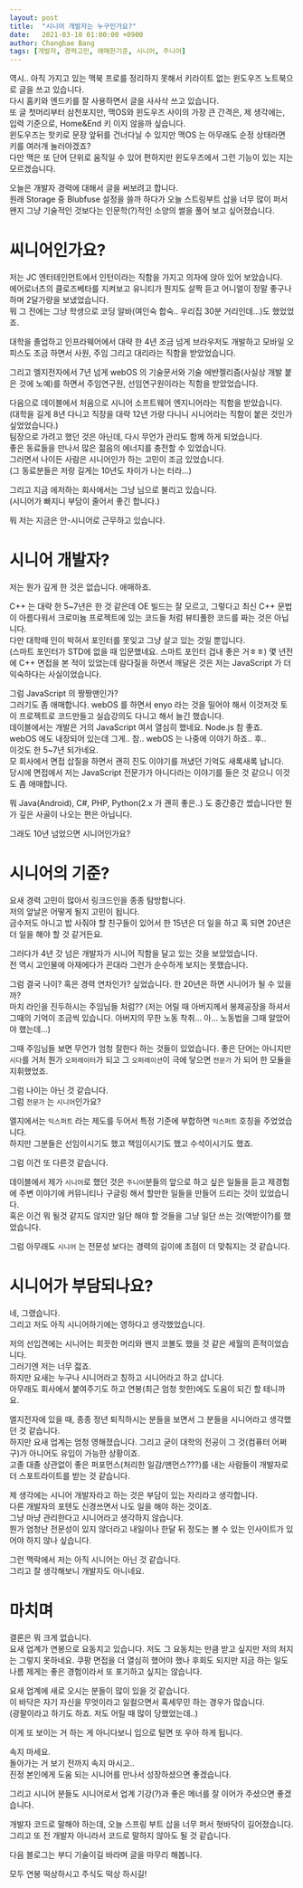 ```yaml
---
layout: post
title:  "시니어 개발자는 누구인가요?"
date:   2021-03-10 01:00:00 +0900
author: Changbae Bang
tags: [개발자, 경력고민, 애매한기준, 시니어, 주니어]
---
```


역시.. 아직 가지고 있는 맥북 프로를 정리하지 못해서 키라이트 없는 윈도우즈 노트북으로 글을 쓰고 있습니다.  
다시 홈키와 엔드키를 잘 사용하면서 글을 사사삭 쓰고 있습니다.  
또 글 첫머리부터 삼천포지만, 맥OS와 윈도우즈 사이의 가장 큰 간격은, 제 생각에는, 입력 기준으로, Home&End 키 이지 않을까 싶습니다.  
윈도우즈는 핫키로 문장 앞뒤를 건너다닐 수 있지만 맥OS 는 아무래도 순정 상태라면 키를 여러개 눌러야겠죠?  
다만 맥은 또 단어 단위로 움직일 수 있어 편하지만 윈도우즈에서 그런 기능이 있는 지는 모르겠습니다.  

오늘은 개발자 경력에 대해서 글을 써보려고 합니다.  
원래 Storage 중 Blubfuse 설정을 쓸까 하다가 오늘 스트링부트 삽을 너무 많이 퍼서 왠지 그냥 기술적인 것보다는 인문학(?)적인 소양의 썰을 풀어 보고 싶어졌습니다.  

# 씨니어인가요?
저는 JC 엔터테인먼트에서 인턴이라는 직함을 가지고 의자에 앉아 있어 보았습니다.  
에어로너츠의 클로즈베타를 지켜보고 유니티가 뭔지도 살짝 듣고 어니얼이 정말 좋구나 하며 2달가량을 보냈었습니다.  
뭐 그 전에는 그냥 학생으로 코딩 알바(여인숙 합숙.. 우리집 30분 거리인데...)도 했었었죠.  

대학을 졸업하고 인프라웨어에서 대략 한 4년 조금 넘게 브라우저도 개발하고 모바일 오피스도 조금 하면서 사원, 주임 그리고 대리라는 직함을 받았었습니다.  

그리고 엘지전자에서 7년 넘게 webOS 의 기술문서와 기술 에반젤리즘(사실상 개발 붙은 것에 노예)를 하면서 주임연구원, 선임연구원이라는 직함을 받았었습니다.  

다음으로 데이블에서 처음으로 시니어 소프트웨어 엔지니어라는 직함을 받았습니다.  
(대학을 길게 8년 다니고 직장을 대략 12년 가량 다니니 시니어라는 직함이 붙은 것인가 싶었었습니다.)  
팀장으로 가려고 했던 것은 아닌데, 다시 무언가 관리도 함께 하게 되었습니다.  
좋은 동료들을 만나서 많은 젊음의 에너지를 충전할 수 있었습니다.  
그러면서 나이든 사람은 시니어인가 하는 고민이 조금 있었습니다.  
(그 동료분들은 저랑 길게는 10년도 차이가 나는 터라...)

그리고 지금 에저하는 회사에서는 그냥 님으로 불리고 있습니다.  
(시니어가 빠지니 부담이 줄어서 좋긴 합니다.)

뭐 저는 지금은 안-시니어로 근무하고 있습니다.

# 시니어 개발자?
저는 뭔가 깊게 한 것은 없습니다. 애매하죠.  

C++ 는 대략 한 5~7년은 한 것 같은데 OE 빌드는 잘 모르고, 그렇다고 최신 C++ 문법이 아름다워서 크로미늄 프로젝트에 있는 코드들 처럼 뷰티풀한 코드를 짜는 것은 아닙니다.  
다만 대학때 인이 박혀서 포인터를 못잊고 그냥 살고 있는 것일 뿐입니다.  
(스마트 포인터가 STD에 없을 때 입문했네요. 스마트 포인터 겁내 좋은 거ㅎㅎ)
몇 년전에 C++ 면접을 본 적이 있었는데 람다질을 하면서 깨달은 것은 저는 JavaScript 가 더 익숙하다는 사실이었습니다.  

그럼 JavaScript 의 짱짱맨인가?  
그러기도 좀 애매합니다. webOS 를 하면서 enyo 라는 것을 밀어야 해서 이것저것 토이 프로젝트로 코드만들고 실습강의도 다니고 해서 늘긴 했습니다.  
데이블에서는 개발은 거의 JavaScript 여서 열심히 했네요. Node.js 참 좋죠.  
webOS 에도 내장되어 있는데 그게.. 참.. webOS 는 나중에 이야기 하죠.. 후..  
이것도 한 5~7년 되가네요.  
모 회사에서 면접 삽질을 하면서 괜히 진도 이야기를 꺼냈던 기억도 새록새록 납니다.  
당시에 면접에서 저는 JavaScript 전문가가 아니다라는 이야기를 들은 것 같으니 이것도 좀 애매합니다.  

뭐 Java(Android), C#, PHP, Python(2.x 가 괜히 좋은..) 도 중간중간 썼습니다만 뭔가 깊은 사골이 나오는 편은 아닙니다.  

그래도 10년 넘었으면 시니어인가요?

# 시니어의 기준?
요새 경력 고민이 많아서 링크드인을 종종 탐방합니다.  
저의 앞날은 어떻게 될지 고민이 됩니다.  
금수저도 아니고 밥 사줘야 할 친구들이 있어서 한 15년은 더 일을 하고 혹 되면 20년은 더 일을 해야 할 것 같거든요.  

그러다가 4년 갓 넘은 개발자가 시니어 직함을 달고 있는 것을 보았었습니다.  
전 역시 고인물에 아재에다가 꼰대라 그런가 순수하게 보지는 못했습니다.  

그럼 결국 나이? 혹은 경력 연차인가? 싶었습니다.
한 20년은 하면 시니어가 될 수 있을까?  
마치 라인을 진두하시는 주임님들 처럼??
(저는 어릴 때 아버지께서 봉제공장을 하셔서 그때의 기억이 조금씩 있습니다. 아버지의 무한 노동 착취... 아... 노동법을 그때 알았어야 했는데...)  

그때 주임님들 보면 무언가 엄청 잘한다 하는 것들이 있었습니다.
좋은 단어는 아니지만 `시다`를 거처 뭔가 `오퍼레이터`가 되고 그 `오퍼레이션`이 극에 닿으면 `전문가` 가 되어 한 모듈을 지휘했었죠.  

그럼 나이는 아닌 것 같습니다.  
그럼 `전문가` 는 `시니어`인가요?

엘지에서는 `익스퍼트` 라는 제도를 두어서 특정 기준에 부합하면 `익스퍼트` 호칭을 주었었습니다.  
하지만 그분들은 선임이시기도 했고 책임이시기도 했고 수석이시기도 했죠.  

그럼 이건 또 다른것 같습니다.  

데이블에서 제가 `시니어`로 했던 것은 `주니어`분들의 앞으로 하고 싶은 일들을 듣고 제경험에 주변 이야기에 커뮤니티나 구글링 해서 할만한 일들을 만들어 드리는 것이 있었습니다.  
혹은 이건 뭐 될것 같지도 않지만 일단 해야 할 것들을 그냥 일단 쓰는 것(액받이?)를 했었습니다.  

그럼 아무래도 `시니어` 는 전문성 보다는 경력의 길이에 초점이 더 맞춰지는 것 같습니다.

# 시니어가 부담되나요?
네, 그랬습니다.  
그리고 저도 아직 시니어하기에는 영하다고 생각했었습니다.  

저의 선입견에는 시니어는 희끗한 머리와 왠지 코볼도 했을 것 같은 세월의 흔적이었습니다.  
그러기엔 저는 너무 젋죠.  
하지만 요새는 누구나 시니어라고 칭하고 시니어라고 하고 삽니다.  
아무래도 회사에서 붙여주기도 하고 연봉(최근 엄청 핫한)에도 도움이 되긴 할 테니까요.  

엘지전자에 있을 때, 종종 정년 퇴직하시는 분들을 보면서 그 분들을 시니어라고 생각했던 것 같습니다.  
하지만 요새 업계는 엄청 영해졌습니다. 그리고 굳이 대학의 전공이 그 것(컴퓨터 어쩌구)가 아니어도 유입이 가능한 상황이죠.  
고졸 대졸 상관없이 좋은 퍼포먼스(처리한 일감/맨먼스???)를 내는 사람들이 개발자로 더 스포트라이트를 받는 것 같습니다.  

제 생각에는 시니어 개발자라고 하는 것은 부담이 있는 자리라고 생각합니다.  
다른 개발자의 포텐도 신경쓰면서 나도 일을 해야 하는 것이죠.  
그냥 마냥 관리한다고 시니어라고 생각하지 않습니다.  
뭔가 엄청난 전문성이 있지 않더라고 내일이나 한달 뒤 정도는 볼 수 있는 인사이트가 있어야 하지 않나 싶습니다.  

그런 맥락에서 저는 아직 시니어는 아닌 것 같습니다.  
그리고 잘 생각해보니 개발자도 아니네요.  

# 마치며
결론은 뭐 크게 없습니다.  
요새 업계가 연봉으로 요동치고 있습니다. 저도 그 요동치는 만큼 받고 싶지만 저의 처지는 그렇지 못하네요. 쿠팡 면접을 더 열심히 했어야 했나 후회도 되지만 지금 하는 일도 나름 제게는 좋은 경험이라서 또 포기하고 싶지는 않습니다.  

요새 업계에 새로 오시는 분들이 많이 있을 것 같습니다.  
이 바닥은 자기 자신을 무엇이라고 일컬으면서 혹세무민 하는 경우가 많습니다.  
(광팔이라고 하기도 하죠. 저도 어릴 때 많이 당했었는데..)

이게 또 보이는 거 하는 게 아니다보니 입으로 털면 또 우아 하게 됩니다.  

속지 마세요.  
돌아가는 거 보기 전까지 속지 마시고..  
진정 본인에게 도움 되는 시니어를 만나서 성장하셨으면 좋겠습니다.

그리고 시니어 분들도 시니어로서 업계 기강(?)과 좋은 메너를 잘 이어가 주셨으면 좋겠습니다.

개발자 코드로 말해야 하는데, 오늘 스프링 부트 삽을 너무 퍼서 혓바닥이 길어졌습니다.  
그리고 또 전 개발자 아니라서 코드로 말하지 않아도 될 것 같습니다.  

다음 블로그는 부디 기술이길 바라며 글을 마무리 해봅니다.  

모두 연봉 떡상하시고 주식도 떡상 하시길!